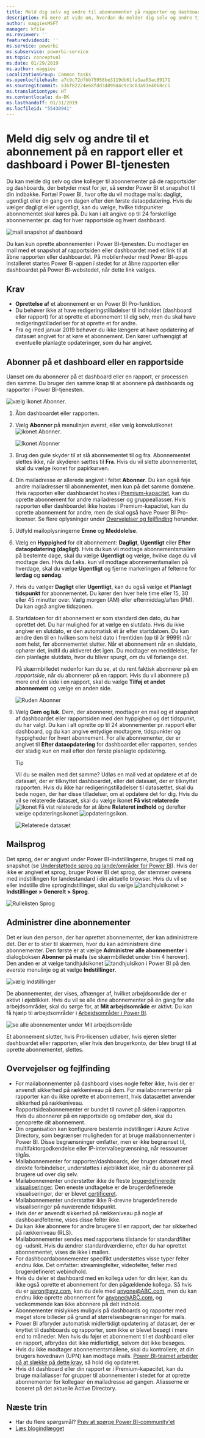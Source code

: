```yaml
---
title: Meld dig selv og andre til abonnementer på rapporter og dashboards i Power BI-tjenesten
description: Få mere at vide om, hvordan du melder dig selv og andre til abonnementer på et snapshot af en rapport eller et dashboard i Power BI.
author: maggiesMSFT
manager: kfile
ms.reviewer: ''
featuredvideoid: ''
ms.service: powerbi
ms.subservice: powerbi-service
ms.topic: conceptual
ms.date: 01/29/2019
ms.author: maggies
LocalizationGroup: Common tasks
ms.openlocfilehash: a7c9c72dfbb75958be3119db61fa3aa03ac89171
ms.sourcegitcommit: a36f82224e68fdd3489944c9c3c03a93e4068cc5
ms.translationtype: HT
ms.contentlocale: da-DK
ms.lasthandoff: 01/31/2019
ms.locfileid: "55430941"
---
```

# <a name="subscribe-yourself-and-others-to-a-report-or-dashboard-in-the-power-bi-service"></a>Meld dig selv og andre til et abonnement på en rapport eller et dashboard i Power BI-tjenesten

Du kan melde dig selv og dine kolleger til abonnementer på de rapportsider og dashboards, der betyder mest for jer, så sender Power BI et snapshot til din indbakke. Fortæl Power BI, hvor ofte du vil modtage mails: dagligt, ugentligt eller én gang om dagen efter den første dataopdatering.  Hvis du vælger dagligt eller ugentligt, kan du vælge, hvilke tidspunkter abonnementet skal køres på.  Du kan i alt angive op til 24 forskellige abonnementer pr. dag for hver rapportside og hvert dashboard.

![mail snapshot af dashboard](media/service-report-subscribe/power-bi-dashboard-email-new.jpg) 

Du kan kun oprette abonnementer i Power BI-tjenesten. Du modtager en mail med et snapshot af rapportsiden eller dashboardet med et link til at åbne rapporten eller dashboardet. På mobilenheder med Power BI-apps installeret startes Power BI-appen i stedet for at åbne rapporten eller dashboardet på Power BI-webstedet, når dette link vælges.

## <a name="requirements"></a>Krav
- **Oprettelse af** et abonnement er en Power BI Pro-funktion.
- Du behøver ikke at have redigeringstilladelser til indholdet (dashboard eller rapport) for at oprette et abonnement til dig selv, men du skal have redigeringstilladerlser for at oprette et for andre. 
- Fra og med januar 2019 behøver du ikke længere at have opdatering af datasæt angivet for at køre et abonnement.  Den kører uafhængigt af eventuelle planlagte opdateringer, som du har angivet.  

## <a name="subscribe-to-a-dashboard-or-a-report-page"></a>Abonner på et dashboard eller en rapportside
Uanset om du abonnerer på et dashboard eller en rapport, er processen den samme. Du bruger den samme knap til at abonnere på dashboards og rapporter i Power BI-tjenesten.
 
![vælg ikonet Abonner](media/service-report-subscribe/power-bi-subscribe-orientation.png).

1. Åbn dashboardet eller rapporten.
2. Vælg **Abonner** på menulinjen øverst, eller vælg konvolutikonet ![ikonet Abonner](media/service-report-subscribe/power-bi-icon-envelope.png).
   
   ![Ikonet Abonner](media/service-report-subscribe/power-bi-subscribe-icon.png)

3. Brug den gule skyder til at slå abonnementet til og fra.  Abonnementet slettes ikke, når skyderen sættes til **Fra**. Hvis du vil slette abonnementet, skal du vælge ikonet for papirkurven.

4. Din mailadresse er allerede angivet i feltet **Abonner**. Du kan også føje andre mailadresser til abonnementet, men kun på det samme domæne. Hvis rapporten eller dashboardet hostes i [Premium-kapacitet](service-premium.md), kan du oprette abonnement for andre mailadresser og gruppealiasser. Hvis rapporten eller dashboardet ikke hostes i Premium-kapacitet, kan du oprette abonnement for andre, men de skal også have Power BI Pro-licenser. Se flere oplysninger under [Overvejelser og fejlfinding](#considerations-and-troubleshooting) herunder. 

5. Udfyld mailoplysningerne **Emne** og **Meddelelse**. 

5. Vælg en **Hyppighed** for dit abonnement: **Dagligt**, **Ugentligt** eller **Efter dataopdatering (dagligt)**.  Hvis du kun vil modtage abonnementsmailen på bestemte dage, skal du vælge **Ugentligt** og vælge, hvilke dage du vil modtage den.  Hvis du f.eks. kun vil modtage abonnementsmailen på hverdage, skal du vælge **Ugentligt** og fjerne markeringen af felterne for **lørdag** og **søndag**.  

6. Hvis du vælger **Dagligt** eller **Ugentligt**, kan du også vælge et **Planlagt tidspunkt** for abonnementet.  Du kører den hver hele time eller 15, 30 eller 45 minutter over.  Vælg morgen (AM) eller eftermiddag/aften (PM). Du kan også angive tidszonen.

7. Startdatoen for dit abonnement er som standard den dato, du har oprettet det. Du har mulighed for at vælge en slutdato. Hvis du ikke angiver en slutdato, er den automatisk ét år efter startdatoen. Du kan ændre den til en hvilken som helst dato i fremtiden (op til år 9999) når som helst, før abonnementet slutter. Når et abonnement når en slutdato, ophører det, indtil du aktiveret det igen. Du modtager en meddelelse, før den planlagte slutdato, hvor du bliver spurgt, om du vil forlænge det.    

    På skærmbilledet nedenfor kan du se, at du rent faktisk abonnerer på en *rapportside*, når du abonnerer på en rapport.  Hvis du vil abonnere på mere end én side i en rapport, skal du vælge **Tilføj et andet abonnement** og vælge en anden side. 
      
   ![Ruden Abonner](media/service-report-subscribe/power-bi-subscribe-pane.png)  

7. Vælg **Gem og luk**. Dem, der abonnerer, modtager en mail og et snapshot af dashboardet eller rapportsiden med den hyppighed og det tidspunkt, du har valgt. Du kan i alt oprette op til 24 abonnementer pr. rapport eller dashboard, og du kan angive entydige modtagere, tidspunkter og hyppigheder for hvert abonnement.  For alle abonnementer, der er angivet til **Efter dataopdatering** for dashboardet eller rapporten, sendes der stadig kun en mail efter den første planlagte opdatering.   
      
   > [!TIP]
   > Vil du se mailen med det samme? Udløs en mail ved at opdatere et af de datasæt, der er tilknyttet dashboardet, eller det datasæt, der er tilknyttet rapporten. Hvis du ikke har redigeringstilladelser til datasættet, skal du bede nogen, der har disse tilladelser, om at opdatere det for dig. Hvis du vil se relaterede datasæt, skal du vælge ikonet **Få vist relaterede** ![ikonet Få vist relaterede](media/service-report-subscribe/power-bi-view-related.png) for at åbne **Relateret indhold** og derefter vælge opdateringsikonet ![opdateringsikon](media/service-report-subscribe/power-bi-refresh.png). 
   > 
   > 
   
   ![Relaterede datasæt](media/service-report-subscribe/power-bi-view-related-screen.png)

## <a name="email-languages"></a>Mailsprog

Det sprog, der er angivet under Power BI-indstillingerne, bruges til mail og snapshot (se [Understøttede sprog og lande/områder for Power BI](supported-languages-countries-regions.md)). Hvis der ikke er angivet et sprog, bruger Power BI det sprog, der stemmer overens med indstillingen for landestandard i din aktuelle browser. Hvis du vil se eller indstille dine sprogindstillinger, skal du vælge ![tandhjulsikonet](media/service-report-subscribe/power-bi-settings-icon.png) > **Indstillinger > Generelt > Sprog**. 

![Rullelisten Sprog](media/service-report-subscribe/power-bi-language.png)

## <a name="manage-your-subscriptions"></a>Administrer dine abonnementer
Det er kun den person, der har oprettet abonnementet, der kan administrere det.  Der er to stier til skærmen, hvor du kan administrere dine abonnementer.  Den første er at vælge **Administrer alle abonnementer** i dialogboksen **Abonner på mails** (se skærmbilledet under trin 4 herover). Den anden er at vælge tandhjulsikonet ![tandhjulsikon](media/service-report-subscribe/power-bi-settings-icon.png) i Power BI på den øverste menulinje og at vælge **Indstillinger**.

![vælg Indstillinger](media/service-report-subscribe/power-bi-subscribe-settings.png)

De abonnementer, der vises, afhænger af, hvilket arbejdsområde der er aktivt i øjeblikket.  Hvis du vil se alle dine abonnementer på én gang for alle arbejdsområder, skal du sørge for, at **Mit arbejdsområde** er aktivt. Du kan få hjælp til arbejdsområder i [Arbejdsområder i Power BI](service-create-workspaces.md).

![se alle abonnementer under Mit arbejdsområde](media/service-report-subscribe/power-bi-subscriptions.png)

Et abonnement slutter, hvis Pro-licensen udløber, hvis ejeren sletter dashboardet eller rapporten, eller hvis den brugerkonto, der blev brugt til at oprette abonnementet, slettes.

## <a name="considerations-and-troubleshooting"></a>Overvejelser og fejlfinding
* For mailabonnementer på dashboard vises nogle felter ikke, hvis der er anvendt sikkerhed på rækkeniveau på dem.  For mailabonnementer på rapporter kan du ikke oprette et abonnement, hvis datasættet anvender sikkerhed på rækkeniveau.
* Rapportsideabonnementer er bundet til navnet på siden i rapporten. Hvis du abonnerer på en rapportside og omdøber den, skal du genoprette dit abonnement.
* Din organisation kan konfigurere bestemte indstillinger i Azure Active Directory, som begrænser muligheden for at bruge mailabonnementer i Power BI.  Disse begrænsninger omfatter, men er ikke begrænset til, multifaktorgodkendelse eller IP-intervalbegrænsning, når ressourcer tilgås.
* Mailabonnementer for rapporter/dashboards, der bruger datasæt med direkte forbindelser, understøttes i øjeblikket ikke, når du abonnerer på brugere ud over dig selv.
* Mailabonnementer understøtter ikke de fleste [brugerdefinerede visualiseringer](power-bi-custom-visuals.md).  Den eneste undtagelse er de brugerdefinerede visualiseringer, der er blevet [certificeret](power-bi-custom-visuals-certified.md).  
* Mailabonnementer understøtter ikke R-drevne brugerdefinerede visualiseringer på nuværende tidspunkt.  
* Hvis der er anvendt sikkerhed på rækkeniveau på nogle af dashboardfelterne, vises disse felter ikke.
* Du kan ikke abonnere for andre brugere til en rapport, der har sikkerhed på rækkeniveau (RLS).
* Mailabonnementer sendes med rapportens tilstande for standardfilter og -udsnit. Hvis du ændrer standardværdierne, efter du har oprettet abonnementet, vises de ikke i mailen.    
* For dashboardabonnementer specifikt understøttes visse typer felter endnu ikke.  Det omfatter: streamingfelter, videofelter, felter med brugerdefineret webindhold.     
* Hvis du deler et dashboard med en kollega uden for din lejer, kan du ikke også oprette et abonnement for den pågældende kollega. Så hvis du er aaron@xyz.com, kan du dele med anyone@ABC.com, men du kan endnu ikke oprette abonnement for anyone@ABC.com, og vedkommende kan ikke abonnere på delt indhold.      
* Abonnementer mislykkes muligvis på dashboards og rapporter med meget store billeder på grund af størrelsesbegrænsninger for mails.    
* Power BI afbryder automatisk midlertidigt opdatering af datasæt, der er knyttet til dashboards og rapporter, som ikke er blevet besøgt i mere end to måneder.  Men hvis du føjer et abonnement til et dashboard eller en rapport, afbrydes det ikke midlertidigt, selvom det ikke besøges.    
* Hvis du ikke modtager abonnementsmailene, skal du kontrollere, at din brugers hovednavn (UPN) kan modtage mails. [Power BI-teamet arbejder på at slække på dette krav](https://community.powerbi.com/t5/Issues/No-Mail-from-Cloud-Service/idc-p/205918#M10163), så hold dig opdateret. 
* Hvis dit dashboard eller din rapport er i Premium-kapacitet, kan du bruge mailaliasser for grupper til abonnementer i stedet for at oprette abonnementer for kollegaer én mailadresse ad gangen. Aliasserne er baseret på det aktuelle Active Directory. 

## <a name="next-steps"></a>Næste trin
* Har du flere spørgsmål? [Prøv at spørge Power BI-community'et](http://community.powerbi.com/)    
* [Læs blogindlægget](https://powerbi.microsoft.com/blog/introducing-dashboard-email-subscriptions-a-360-degree-view-of-your-business-in-your-inbox-every-day/)

